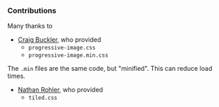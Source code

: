 ### Contributions 

Many thanks to  

* [Craig Buckler](https://github.com/craigbuckler/progressive-image.js), who provided
    * `progressive-image.css`
    * `progressive-image.min.css`

The `.min` files are the same code, but "minified". This can reduce load times.

* [Nathan Rohler](http://www.dwuser.com/education/content/creating-responsive-tiled-layout-with-pure-css/), who provided
    * `tiled.css`

